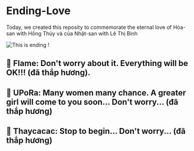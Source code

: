 # Ending-Love

Today, we created this reposity to commemorate the eternal love of Hòa-san with Hồng Thủy và của Nhật-san with Lê Thị Bình

![This is ending !](https://i.imgur.com/dVdj1la.png)

## :smoking: Flame: Don't worry about it. Everything will be OK!!! (đã thắp hương). 

## :smoking: UPoRa: Many women many chance. A greater girl will come to you soon... Don't worry... (đã thắp hương)

## :smoking: Thaycacac: Stop to begin... Don't worry... (đã thắp hương)
